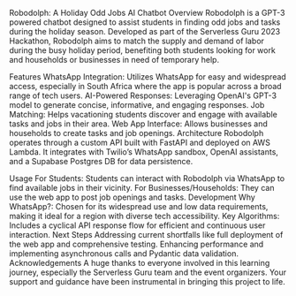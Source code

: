 Robodolph: A Holiday Odd Jobs AI Chatbot
Overview
Robodolph is a GPT-3 powered chatbot designed to assist students in finding odd jobs and tasks during the holiday season. Developed as part of the Serverless Guru 2023 Hackathon, Robodolph aims to match the supply and demand of labor during the busy holiday period, benefiting both students looking for work and households or businesses in need of temporary help.

Features
WhatsApp Integration: Utilizes WhatsApp for easy and widespread access, especially in South Africa where the app is popular across a broad range of tech users.
AI-Powered Responses: Leveraging OpenAI's GPT-3 model to generate concise, informative, and engaging responses.
Job Matching: Helps vacationing students discover and engage with available tasks and jobs in their area.
Web App Interface: Allows businesses and households to create tasks and job openings.
Architecture
Robodolph operates through a custom API built with FastAPI and deployed on AWS Lambda. It integrates with Twilio’s WhatsApp sandbox, OpenAI assistants, and a Supabase Postgres DB for data persistence.

Usage
For Students: Students can interact with Robodolph via WhatsApp to find available jobs in their vicinity.
For Businesses/Households: They can use the web app to post job openings and tasks.
Development
Why WhatsApp?: Chosen for its widespread use and low data requirements, making it ideal for a region with diverse tech accessibility.
Key Algorithms: Includes a cyclical API response flow for efficient and continuous user interaction.
Next Steps
Addressing current shortfalls like full deployment of the web app and comprehensive testing.
Enhancing performance and implementing asynchronous calls and Pydantic data validation.
Acknowledgements
A huge thanks to everyone involved in this learning journey, especially the Serverless Guru team and the event organizers. Your support and guidance have been instrumental in bringing this project to life.

